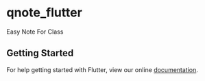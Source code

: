 # qnote_flutter

Easy Note For Class

## Getting Started

For help getting started with Flutter, view our online
[documentation](https://flutter.io/).
